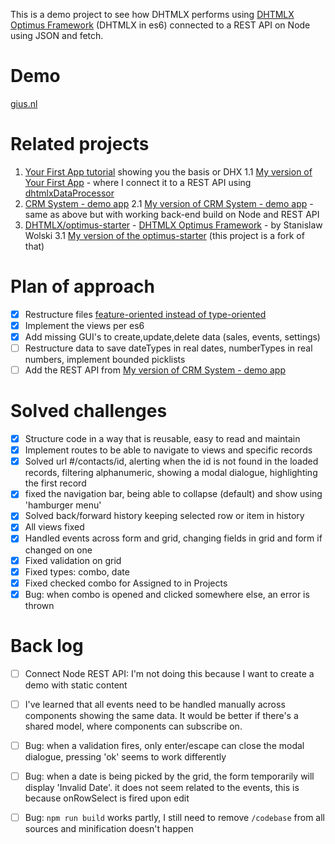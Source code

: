 This is a demo project to see how DHTMLX performs using [DHTMLX Optimus Framework](https://docs.dhtmlx.com/optimus__index.html) (DHTMLX in es6) connected to a REST API on Node using JSON and fetch.

# Demo
[gius.nl](http://gius.nl/dhtmlx-es6/)

# Related projects

1. [Your First App tutorial](https://docs.dhtmlx.com/tutorials__first_app__index.html) showing you the basis or DHX
  1.1 [My version of Your First App](https://github.com/rkristelijn/dhtmlx-grid-rest-api) - where I connect it to a REST API using [dhtmlxDataProcessor](https://docs.dhtmlx.com/dataprocessor__index.html)
2. [CRM System - demo app](https://dhtmlx.com/docs/products/demoApps/dhtmlxCRMSystem/index.html)
  2.1 [My version of CRM System - demo app](https://github.com/rkristelijn/dhtmlx-json-node) - same as above but with working back-end build on Node and REST API
3. [DHTMLX/optimus-starter](https://github.com/DHTMLX/optimus-start) - [DHTMLX Optimus Framework](https://docs.dhtmlx.com/optimus__index.html) - by Stanislaw Wolski
  3.1 [My version of the optimus-starter](https://github.com/rkristelijn/optimus-start) (this project is a fork of that)

# Plan of approach

- [X] Restructure files [feature-oriented instead of type-oriented](https://softwareengineering.stackexchange.com/questions/338597/folder-by-type-or-folder-by-feature)
- [X] Implement the views per es6
- [x] Add missing GUI's to create,update,delete data (sales, events, settings)
- [ ] Restructure data to save dateTypes in real dates, numberTypes in real numbers, implement bounded picklists
- [ ] Add the REST API from [My version of CRM System - demo app](https://github.com/rkristelijn/dhtmlx-json-node)

# Solved challenges
- [x] Structure code in a way that is reusable, easy to read and maintain
- [x] Implement routes to be able to navigate to views and specific records
- [x] Solved url #/contacts/id, alerting when the id is not found in the loaded records, filtering alphanumeric, showing a modal dialogue, highlighting the first record
- [x] fixed the navigation bar, being able to collapse (default) and show using 'hamburger menu'
- [x] Solved back/forward history keeping selected row or item in history
- [x] All views fixed
- [x] Handled events across form and grid, changing fields in grid and form if changed on one
- [x] Fixed validation on grid
- [x] Fixed types: combo, date
- [x] Fixed checked combo for Assigned to in Projects
- [x] Bug: when combo is opened and clicked somewhere else, an error is thrown

# Back log

- [ ] Connect Node REST API: I'm not doing this because I want to create a demo with static content
- [ ] I've learned that all events need to be handled manually across components showing the same data. It would be better if there's a shared model, where components can subscribe on.
- [ ] Bug: when a validation fires, only enter/escape can close the modal dialogue, pressing 'ok' seems to work differently
- [ ] Bug: when a date is being picked by the grid, the form temporarily will display 'Invalid Date'. it does not seem related to the events, this is because onRowSelect is fired upon edit
- [ ] Bug: `npm run build` works partly, I still need to remove `/codebase` from all sources and minification doesn't happen

